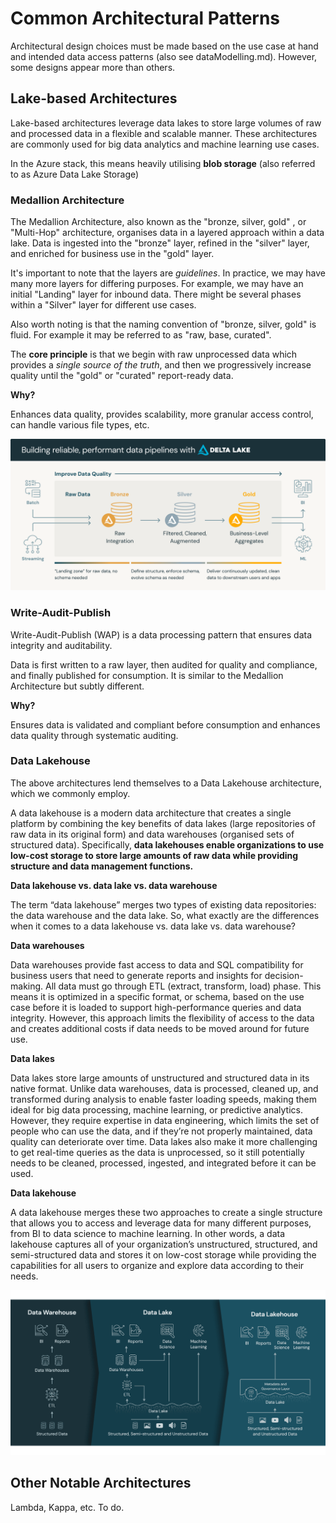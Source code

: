 # **Common Architectural Patterns**

Architectural design choices must be made based on the use case at hand and intended data access patterns (also see dataModelling.md). However, some designs appear more than others.

## **Lake-based Architectures**

Lake-based architectures leverage data lakes to store large volumes of raw and processed data in a flexible and scalable manner. These architectures are commonly used for big data analytics and machine learning use cases.

In the Azure stack, this means heavily utilising **blob storage** (also referred to as Azure Data Lake Storage)

### **Medallion Architecture**

The Medallion Architecture, also known as the "bronze, silver, gold" , or "Multi-Hop" architecture, organises data in a layered approach within a data lake. Data is ingested into the "bronze" layer, refined in the "silver" layer, and enriched for business use in the "gold" layer.

It's important to note that the layers are *guidelines*. In practice, we may have many more layers for differing purposes. For example, we may have an initial "Landing" layer for inbound data. There might be several phases within a "Silver" layer for different use cases.

Also worth noting is that the naming convention of "bronze, silver, gold" is fluid. For example it may be referred to as "raw, base, curated".

The **core principle** is that we begin with raw unprocessed data which provides a *single source of the truth*, and then we progressively increase quality until the "gold" or "curated" report-ready data.

**Why?**

Enhances data quality, provides scalability, more granular access control, can handle various file types, etc.

![Medallion Architecture](../images/medallionArch.png)

### **Write-Audit-Publish**

Write-Audit-Publish (WAP) is a data processing pattern that ensures data integrity and auditability.

Data is first written to a raw layer, then audited for quality and compliance, and finally published for consumption. It is similar to the Medallion Architecture but subtly different.

**Why?**

Ensures data is validated and compliant before consumption and enhances data quality through systematic auditing.


### **Data Lakehouse**

The above architectures lend themselves to a Data Lakehouse architecture, which we commonly employ.

A data lakehouse is a modern data architecture that creates a single platform by combining the key benefits of data lakes (large repositories of raw data in its original form) and data warehouses (organised sets of structured data). Specifically, **data lakehouses enable organizations to use low-cost storage to store large amounts of raw data while providing structure and data management functions.**

**Data lakehouse vs. data lake vs. data warehouse**

The term “data lakehouse” merges two types of existing data repositories: the data warehouse and the data lake. So, what exactly are the differences when it comes to a data lakehouse vs. data lake vs. data warehouse? 

**Data warehouses**

Data warehouses provide fast access to data and SQL compatibility for business users that need to generate reports and insights for decision-making. All data must go through ETL (extract, transform, load) phase. This means it is optimized in a specific format, or schema, based on the use case before it is loaded to support high-performance queries and data integrity. However, this approach limits the flexibility of access to the data and creates additional costs if data needs to be moved around for future use. 

**Data lakes**

Data lakes store large amounts of unstructured and structured data in its native format. Unlike data warehouses, data is processed, cleaned up, and transformed during analysis to enable faster loading speeds, making them ideal for big data processing, machine learning, or predictive analytics. However, they require expertise in data engineering, which limits the set of people who can use the data, and if they’re not properly maintained, data quality can deteriorate over time. Data lakes also make it more challenging to get real-time queries as the data is unprocessed, so it still potentially needs to be cleaned, processed, ingested, and integrated before it can be used. 

**Data lakehouse**

A data lakehouse merges these two approaches to create a single structure that allows you to access and leverage data for many different purposes, from BI to data science to machine learning. In other words, a data lakehouse captures all of your organization’s unstructured, structured, and semi-structured data and stores it on low-cost storage while providing the capabilities for all users to organize and explore data according to their needs.

![Data Lakehouse](../images/lakehouse.png)

## **Other Notable Architectures**

Lambda, Kappa, etc. To do.
